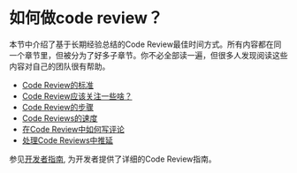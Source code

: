 # 如何做code review？

本节中介绍了基于长期经验总结的Code Review最佳时间方式。所有内容都在同一个章节里，但被分为了好多子章节。你不必全部读一遍，但很多人发现阅读这些内容对自己的团队很有帮助。  

-   [Code Review的标准](standard.md)
-   [Code Review应该关注一些啥？](looking-for.md)
-   [Code Review的步骤](navigate.md)
-   [Code Reviews的速度](speed.md)
-   [在Code Review中如何写评论](comments.md)
-   [处理Code Reviews中推延](pushback.md)

参见[开发者指南](../developer/), 为开发者提供了详细的Code Review指南。 
